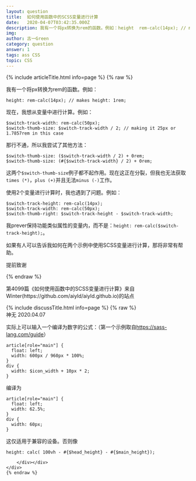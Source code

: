 ```yaml
---
layout: question
title:  如何使用函数中的SCSS变量进行计算
date:   2020-04-07T03:42:35.000Z
description: 我有一个将px转换为rem的函数。例如：height  rem-calc(14px); // makes height  1rem;现在，我想从...
img: 
author: 古一Green
category: question
answer: 1
tags: ass CSS
topic: CSS
---
```

<div class="article-root">
  <div class="article">
    {% include articleTitle.html info=page %}
    {% raw %}
    <div class="article-content"><p><font style="vertical-align: inherit;"><font style="vertical-align: inherit;">我有一个将px转换为rem的函数。</font><font style="vertical-align: inherit;">例如：</font></font></p>

<pre><code>height: rem-calc(14px); // makes height: 1rem;
</code></pre>

<p><font style="vertical-align: inherit;"><font style="vertical-align: inherit;">现在，我想从变量中进行计算。</font><font style="vertical-align: inherit;">例如：</font></font></p>

<pre><code>$switch-track-width: rem-calc(50px);<font></font>
$switch-thumb-size: $switch-track-width / 2; // making it 25px or 1.7857rem in this case<font></font>
</code></pre>

<p><font style="vertical-align: inherit;"><font style="vertical-align: inherit;">那行不通，所以我尝试了其他方法：</font></font></p>

<pre><code>$switch-thumb-size: ($switch-track-width / 2) + 0rem;<font></font>
$switch-thumb-size: (#{$switch-track-width} / 2) + 0rem;<font></font>
</code></pre>

<p><font style="vertical-align: inherit;"><font style="vertical-align: inherit;">这两个</font></font><code>$switch-thumb-size</code><font style="vertical-align: inherit;"><font style="vertical-align: inherit;">例子都不起作用。</font><font style="vertical-align: inherit;">现在这正在分裂，但我也无法获取</font></font><code>times (*)</code><font style="vertical-align: inherit;"><font style="vertical-align: inherit;">，</font></font><code>plus (+)</code><font style="vertical-align: inherit;"><font style="vertical-align: inherit;">并且</font><font style="vertical-align: inherit;">无法</font></font><code>minus (-)</code><font style="vertical-align: inherit;"><font style="vertical-align: inherit;">工作。</font></font></p>

<p><font style="vertical-align: inherit;"><font style="vertical-align: inherit;">使用2个变量进行计算时，我也遇到了问题。</font><font style="vertical-align: inherit;">例如：</font></font></p>

<pre><code>$switch-track-height: rem-calc(14px);<font></font>
$switch-track-width: rem-calc(50px);<font></font>
$switch-thumb-right: $switch-track-height - $switch-track-width;<font></font>
</code></pre>

<p><font style="vertical-align: inherit;"><font style="vertical-align: inherit;">我prever保持功能类似属性的变量内，而不是：</font></font><code>height: rem-calc($switch-track-height);</code><font style="vertical-align: inherit;"><font style="vertical-align: inherit;">。</font></font></p>

<p><font style="vertical-align: inherit;"><font style="vertical-align: inherit;">如果有人可以告诉我如何在两个示例中使用SCSS变量进行计算，那将非常有帮助。 </font></font></p>

<p><font style="vertical-align: inherit;"><font style="vertical-align: inherit;">提前致谢</font></font></p></div>
    {% endraw %}
  </div>
  <p class="winter_mark">第4099篇《如何使用函数中的SCSS变量进行计算》来自Winter(https://github.com/aiyld/aiyld.github.io)的站点</p>
  <div class="discuss-wrapper">
    {% include discussTitle.html info=page %}
    {% raw %}
    <div class="discuss-list">
    <div class="discuss-item">
        <div class="discuss-parent">
          <div class="discuss-meta">
            <span class="discuss-user">神无</span>
            <span class="discuss-time">2020.04.07</span>
          </div>
          <div class="discuss-comment"><p><font style="vertical-align: inherit;"><font style="vertical-align: inherit;">实际上可以输入一个编译为数字的公式：（第一个示例取自</font></font><a href="https://sass-lang.com/guide" rel="nofollow noreferrer"><font style="vertical-align: inherit;"><font style="vertical-align: inherit;">https://sass-lang.com/guide</font></font></a><font style="vertical-align: inherit;"><font style="vertical-align: inherit;">）</font></font></p>

<pre><code>article[role="main"] {<font></font>
  float: left;<font></font>
  width: 600px / 960px * 100%;<font></font>
}<font></font>
div {<font></font>
  width: $icon_width + 10px * 2;<font></font>
}<font></font>
</code></pre>

<p><font style="vertical-align: inherit;"><font style="vertical-align: inherit;">编译为 </font></font></p>

<pre><code>article[role="main"] {<font></font>
  float: left;<font></font>
  width: 62.5%;<font></font>
}<font></font>
div {<font></font>
  width: 60px;<font></font>
}<font></font>
</code></pre>

<p><font style="vertical-align: inherit;"><font style="vertical-align: inherit;">这仅适用于兼容的设备。</font><font style="vertical-align: inherit;">否则像</font></font></p>

<pre><code>height: calc( 100vh - #{$head_height} - #{$main_height});
</code></pre></div>
        </div></div>
    </div>
    {% endraw %}
  </div>
<div>
